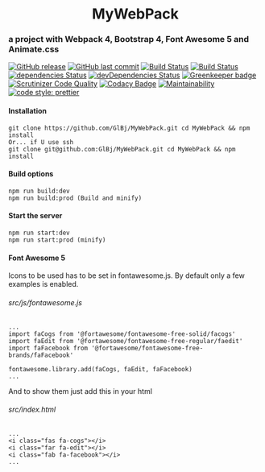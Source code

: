 <h1 align="center"> MyWebPack </h1>
<h3> a project with Webpack 4, Bootstrap 4, Font Awesome 5 and Animate.css </h3>
<p align="center">

[![GitHub release](https://img.shields.io/github/release/GlBj/MyWebPack.svg)](https://github.com/GlBj/MyWebPack)
[![GitHub last commit](https://img.shields.io/github/last-commit/GlBj/MyWebPack.svg)](https://github.com/GlBj/MyWebPack/commits/master)
[![Build Status](https://travis-ci.org/GlBj/MyWebPack.svg?branch=master)](https://travis-ci.org/GlBj/MyWebPack)
[![Build Status](https://scrutinizer-ci.com/g/GlBj/MyWebPack/badges/build.png?b=master)](https://scrutinizer-ci.com/g/GlBj/MyWebPack/build-status/master)
[![dependencies Status](https://david-dm.org/GlBj/MyWebPack/status.svg)](https://david-dm.org/GlBj/MyWebPack)
[![devDependencies Status](https://david-dm.org/GlBj/MyWebPack/dev-status.svg)](https://david-dm.org/GlBj/MyWebPack?type=dev)
[![Greenkeeper badge](https://badges.greenkeeper.io/GlBj/MyWebPack.svg)](https://greenkeeper.io/)
[![Scrutinizer Code Quality](https://scrutinizer-ci.com/g/GlBj/MyWebPack/badges/quality-score.png?b=master)](https://scrutinizer-ci.com/g/GlBj/MyWebPack/?branch=master)
[![Codacy Badge](https://api.codacy.com/project/badge/Grade/ecdc0916f3024e9c94064f08661549d2)](https://www.codacy.com/app/GlBj/MyWebPack?utm_source=github.com&utm_medium=referral&utm_content=GlBj/MyWebPack&utm_campaign=Badge_Grade)
[![Maintainability](https://api.codeclimate.com/v1/badges/1f0a70b84567c6694d4b/maintainability)](https://codeclimate.com/github/GlBj/MyWebPack/maintainability)
[![code style: prettier](https://img.shields.io/badge/code_style-prettier-ff69b4.svg?style=flat-square)](https://github.com/prettier/prettier)

#### Installation

```
git clone https://github.com/GlBj/MyWebPack.git cd MyWebPack && npm install
Or... if U use ssh
git clone git@github.com:GlBj/MyWebPack.git cd MyWebPack && npm install
```

#### Build options

```
npm run build:dev
npm run build:prod (Build and minify)
```

#### Start the server

```
npm run start:dev
npm run start:prod (minify)
```

#### Font Awesome 5

Icons to be used has to be set in fontawesome.js. By default only a few examples is enabled.

###### src/js/fontawesome.js

```
...
import faCogs from '@fortawesome/fontawesome-free-solid/facogs'
import faEdit from '@fortawesome/fontawesome-free-regular/faedit'
import faFacebook from '@fortawesome/fontawesome-free-brands/faFacebook'

fontawesome.library.add(faCogs, faEdit, faFacebook)
...
```

And to show them just add this in your html

###### src/index.html

```
...
<i class="fas fa-cogs"></i>
<i class="far fa-edit"></i>
<i class="fab fa-facebook"></i>
...
```
